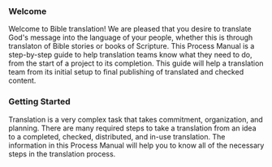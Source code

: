 
### Welcome

Welcome to Bible translation! We are pleased that you desire to translate God's message into the language of your people, whether this is through translaton of Bible stories or books of Scripture. This Process Manual is a step-by-step guide to help translation teams know what they need to do, from the start of a project to its completion.  This guide will help a translation team from its initial setup to final publishing of translated and checked content.

### Getting Started

Translation is a very complex task that takes commitment, organization, and planning. There are many required steps to take a translation from an idea to a completed, checked, distributed, and in-use translation. The information in this Process Manual will help you to know all of the necessary steps in the translation process.